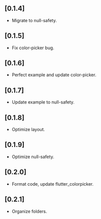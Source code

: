 ## [0.1.4]

- Migrate to null-safety.

## [0.1.5]

- Fix color-picker bug.

## [0.1.6]

- Perfect example and update color-picker.

## [0.1.7]

- Update example to null-safety.

## [0.1.8]

- Optimize layout.

## [0.1.9]

- Optimize null-safety.

## [0.2.0]

- Format code, update flutter_colorpicker.

## [0.2.1]

- Organize folders.